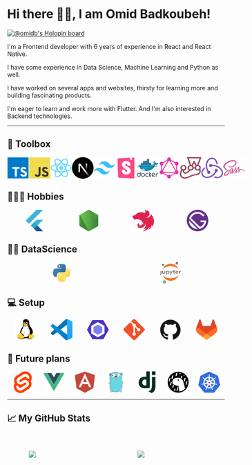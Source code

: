 # Hi there 👋🏽, I am Omid Badkoubeh!

[![@omidb's Holopin board](https://holopin.io/api/user/board?user=omidb)](https://holopin.io/@omidb)

I'm a Frontend developer with 6 years of experience in React and React Native.

I have some experience in Data Science, Machine Learning and Python as well. 

I have worked on several apps and websites, thirsty for learning more and building fascinating products.

I'm eager to learn and work more with Flutter. And I'm also interested in Backend technologies.

---

## 🧰 Toolbox

<div style="display: flex; width: 100%; justify-content: space-around; align-items: center;">
  <img src="https://github.com/devicons/devicon/blob/c7d326b6009e60442abc35fa45706d6f30ee4c8e/icons/typescript/typescript-original.svg" alt="Typescript" width="50" height="50" /> 
  <img src="https://github.com/devicons/devicon/blob/c7d326b6009e60442abc35fa45706d6f30ee4c8e/icons/javascript/javascript-original.svg" alt="Javascript" width="50" height="50" /> 
  <img src="https://github.com/devicons/devicon/blob/c7d326b6009e60442abc35fa45706d6f30ee4c8e/icons/react/react-original.svg" alt="React" width="50" height="50" /> 
  <img src="https://raw.githubusercontent.com/devicons/devicon/master/icons/nextjs/nextjs-original.svg" alt="NextJS" width="50" height="50" /> 
  <img src="https://raw.githubusercontent.com/devicons/devicon/master/icons/tailwindcss/tailwindcss-original.svg" alt="TailwindCSS" width="50" height="50" /> 
  <img src="https://raw.githubusercontent.com/devicons/devicon/master/icons/storybook/storybook-original.svg" alt="Storybook" width="50" height="50" /> 
  <img src="https://raw.githubusercontent.com/devicons/devicon/master/icons/docker/docker-original-wordmark.svg" alt="Docker" width="50" height="50" /> 
  <img src="https://github.com/devicons/devicon/blob/c7d326b6009e60442abc35fa45706d6f30ee4c8e/icons/graphql/graphql-plain.svg" alt="GraphQL" width="50" height="50" /> 
  <img src="https://raw.githubusercontent.com/devicons/devicon/master/icons/jest/jest-plain.svg" alt="Jest" width="50" height="50" />  
  <img src="https://github.com/devicons/devicon/blob/c7d326b6009e60442abc35fa45706d6f30ee4c8e/icons/redux/redux-original.svg" alt="Redux" width="50" height="50" />  
  <img src="https://github.com/devicons/devicon/blob/c7d326b6009e60442abc35fa45706d6f30ee4c8e/icons/sass/sass-original.svg" alt="Sass" width="50" height="50" /> 
  <!--   <img src="https://github.com/devicons/devicon/blob/c7d326b6009e60442abc35fa45706d6f30ee4c8e/icons/webpack/webpack-original.svg" alt="Webpack" width="50" height="50" />  -->
  <!--   <img src="https://github.com/devicons/devicon/blob/c7d326b6009e60442abc35fa45706d6f30ee4c8e/icons/yarn/yarn-original.svg" alt="Yarn" width="50" height="50" /> -->
</div>

## 👨🏽‍💻 Hobbies

<div style="display: flex; width: 100%; justify-content: space-around; align-items: center;">
  <img src="https://github.com/devicons/devicon/blob/c7d326b6009e60442abc35fa45706d6f30ee4c8e/icons/flutter/flutter-original.svg" alt="Flutter" width="50" height="50" /> 
  <img src="https://raw.githubusercontent.com/devicons/devicon/master/icons/nodejs/nodejs-original.svg" alt="NodeJS" width="50" height="50" /> 
  <img src="https://raw.githubusercontent.com/devicons/devicon/master/icons/nestjs/nestjs-original.svg" alt="NestJS" width="50" height="50" /> 
  <img src="https://raw.githubusercontent.com/devicons/devicon/master/icons/gatsby/gatsby-original.svg" alt="Gatsby" width="50" height="50" /> 
</div>


## 👨‍🔬 DataScience

<div style="display: flex; width: 100%; justify-content: space-around; align-items: center;">
  <img src="https://github.com/devicons/devicon/blob/c7d326b6009e60442abc35fa45706d6f30ee4c8e/icons/python/python-original.svg" alt="Python" width="50" height="50" /> 
  <img src="https://github.com/devicons/devicon/blob/c7d326b6009e60442abc35fa45706d6f30ee4c8e/icons/jupyter/jupyter-original-wordmark.svg" alt="Jupyter" width="50" height="50" /> 
</div>

## 💻 Setup

<div style="display: flex; width: 100%; justify-content: space-around; align-items: center;">
  <img src="https://raw.githubusercontent.com/devicons/devicon/master/icons/linux/linux-original.svg" alt="Linux" width="50" height="50" /> 
  <img src="https://raw.githubusercontent.com/devicons/devicon/master/icons/vscode/vscode-original.svg" alt="VSCode" width="50" height="50" /> 
  <img src="https://raw.githubusercontent.com/devicons/devicon/master/icons/eslint/eslint-original.svg" alt="ESLint" width="50" height="50" /> 
  <img src="https://github.com/devicons/devicon/blob/c7d326b6009e60442abc35fa45706d6f30ee4c8e/icons/git/git-plain.svg" alt="Git" width="50" height="50" /> 
  <img src="https://raw.githubusercontent.com/devicons/devicon/master/icons/github/github-original.svg" alt="Github" width="50" height="50" /> 
  <img src="https://raw.githubusercontent.com/devicons/devicon/master/icons/gitlab/gitlab-original.svg" alt="Gitlab" width="50" height="50" /> 
</div>

## 🚀 Future plans

<div style="display: flex; width: 100%; justify-content: space-around; align-items: center;">
  <img src="https://raw.githubusercontent.com/devicons/devicon/master/icons/svelte/svelte-original.svg" alt="Svelte" width="50" height="50" /> 
  <img src="https://raw.githubusercontent.com/devicons/devicon/master/icons/vuejs/vuejs-original.svg" alt="Vue" width="50" height="50" /> 
  <img src="https://raw.githubusercontent.com/devicons/devicon/master/icons/angularjs/angularjs-plain.svg" alt="Angular" width="50" height="50" /> 
  <img src="https://raw.githubusercontent.com/devicons/devicon/master/icons/go/go-original.svg" alt="Go" width="50" height="50" /> 
  <img src="https://raw.githubusercontent.com/devicons/devicon/master/icons/django/django-plain.svg" alt="Django" width="50" height="50" /> 
  <img src="https://raw.githubusercontent.com/devicons/devicon/master/icons/denojs/denojs-original.svg" alt="Deno" width="50" height="50" /> 
  <img src="https://github.com/devicons/devicon/blob/c7d326b6009e60442abc35fa45706d6f30ee4c8e/icons/kubernetes/kubernetes-plain.svg" alt="Kubernetes" width="50" height="50" /> 
</div>

<!-- Preserved logos -->
<!-- <img  src="https://github.com/devicons/devicon/blob/c7d326b6009e60442abc35fa45706d6f30ee4c8e/icons/go/go-original.svg"  alt="Golang Logo"  width="50"  height="50"/> -->
<!-- <img  src="https://github.com/devicons/devicon/blob/c7d326b6009e60442abc35fa45706d6f30ee4c8e/icons/dart/dart-original.svg"  alt="Dart Logo"  width="50"  height="50"/> -->
<!-- <img  src="https://github.com/devicons/devicon/blob/c7d326b6009e60442abc35fa45706d6f30ee4c8e/icons/express/express-original-wordmark.svg"  alt="Express.js Logo"  width="50"  height="50"/> -->
<!-- <img  src="https://github.com/devicons/devicon/blob/c7d326b6009e60442abc35fa45706d6f30ee4c8e/icons/github/github-original.svg"  alt="Github Logo"  width="50"  height="50"/> -->
<!-- <img  src="https://github.com/devicons/devicon/blob/c7d326b6009e60442abc35fa45706d6f30ee4c8e/icons/gitlab/gitlab-original.svg"  alt="Gitlab Logo"  width="50"  height="50"/> -->
<!-- <img  src="https://github.com/devicons/devicon/blob/c7d326b6009e60442abc35fa45706d6f30ee4c8e/icons/linux/linux-original.svg"  alt="Linux Logo"  width="50"  height="50"/> -->
<!-- <img  src="https://github.com/devicons/devicon/blob/c7d326b6009e60442abc35fa45706d6f30ee4c8e/icons/nodejs/nodejs-original-wordmark.svg"  alt="NodeJS Logo"  width="50"  height="50"/> -->
<!-- <img src="https://github.com/devicons/devicon/blob/c7d326b6009e60442abc35fa45706d6f30ee4c8e/icons/gatsby/gatsby-plain.svg" alt="Gatsby Logo" width="50" height="50" /> -->
---

## &#x1f4c8; My GitHub Stats

<!-- ![Top Langs](https://github-readme-stats.vercel.app/api/top-langs/?username=omidbadkoubeh&hide=html,css&theme=tokyonight)  ![Catalin's GitHub stats](https://github-readme-stats.vercel.app/api?username=omidbadkoubeh&theme=tokyonight) -->
<span style="margin: 20px 30px;" />
<div style="display: flex; width: 100%; justify-content: space-between; align-items: center;">
  <img align="top" style="margin: 20px 50px; width: 45%;" src="https://github-readme-stats.vercel.app/api/top-langs/?username=omidbadkoubeh&hide=html,css&theme=tokyonight" /> 
  <img align="top" style="margin: 20px 50px; width: 45%;" src="https://github-readme-stats.vercel.app/api?username=omidbadkoubeh&theme=tokyonight" />
</div>

<!-- [![willianrod's wakatime stats](https://github-readme-stats.vercel.app/api/wakatime?username=omidbadkoubeh&compact=true)](https://github.com/anuraghazra/github-readme-stats) -->

<div style="display: flex">
<!-- <img align="center" style="margin: 20px auto; width: 50%;" src="https://github-readme-stats.vercel.app/api/wakatime?username=omidbadkoubeh&compact=true" /> -->

<!-- <img align="center" style="margin: 20px auto; width: 50%;" src="https://github-readme-stats.vercel.app/api/pin/?username=anuraghazra&repo=github-readme-stats" /> -->
</div>

<!--
**OmidBadkoubeh/OmidBadkoubeh** is a ✨ _special_ ✨ repository because its `README.md` (this file) appears on your GitHub profile.

Here are some ideas to get you started:



- 🔭 I’m currently working on ...

- 🌱 I’m currently learning ...

- 👯 I’m looking to collaborate on ...

- 🤔 I’m looking for help with ...

- 💬 Ask me about ...

- 📫 How to reach me: ...

- 😄 Pronouns: ...

- ⚡ Fun fact: ...

-->
